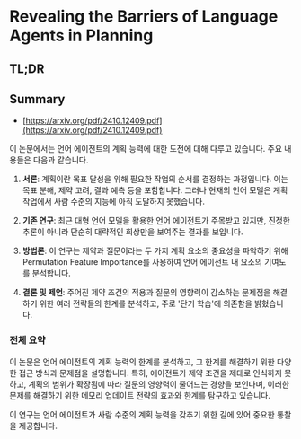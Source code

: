 # Revealing the Barriers of Language Agents in Planning
## TL;DR
## Summary
- [https://arxiv.org/pdf/2410.12409.pdf](https://arxiv.org/pdf/2410.12409.pdf)

이 논문에서는 언어 에이전트의 계획 능력에 대한 도전에 대해 다루고 있습니다. 주요 내용들은 다음과 같습니다.

1. **서론**: 계획이란 목표 달성을 위해 필요한 작업의 순서를 결정하는 과정입니다. 이는 목표 분해, 제약 고려, 결과 예측 등을 포함합니다. 그러나 현재의 언어 모델은 계획 작업에서 사람 수준의 지능에 아직 도달하지 못했습니다.

2. **기존 연구**: 최근 대형 언어 모델을 활용한 언어 에이전트가 주목받고 있지만, 진정한 추론이 아니라 단순히 대략적인 회상만을 보여주는 결과를 보입니다.

3. **방법론**: 이 연구는 제약과 질문이라는 두 가지 계획 요소의 중요성을 파악하기 위해 Permutation Feature Importance를 사용하여 언어 에이전트 내 요소의 기여도를 분석합니다.

4. **결론 및 제언**: 주어진 제약 조건의 적용과 질문의 영향력이 감소하는 문제점을 해결하기 위한 여러 전략들의 한계를 분석하고, 주로 '단기 학습'에 의존함을 밝혔습니다.

### 전체 요약
이 논문은 언어 에이전트의 계획 능력의 한계를 분석하고, 그 한계를 해결하기 위한 다양한 접근 방식과 문제점을 설명합니다. 특히, 에이전트가 제약 조건을 제대로 인식하지 못하고, 계획의 범위가 확장됨에 따라 질문의 영향력이 줄어드는 경향을 보인다며, 이러한 문제를 해결하기 위한 메모리 업데이트 전략의 효과와 한계를 탐구하고 있습니다.

이 연구는 언어 에이전트가 사람 수준의 계획 능력을 갖추기 위한 길에 있어 중요한 통찰을 제공합니다.